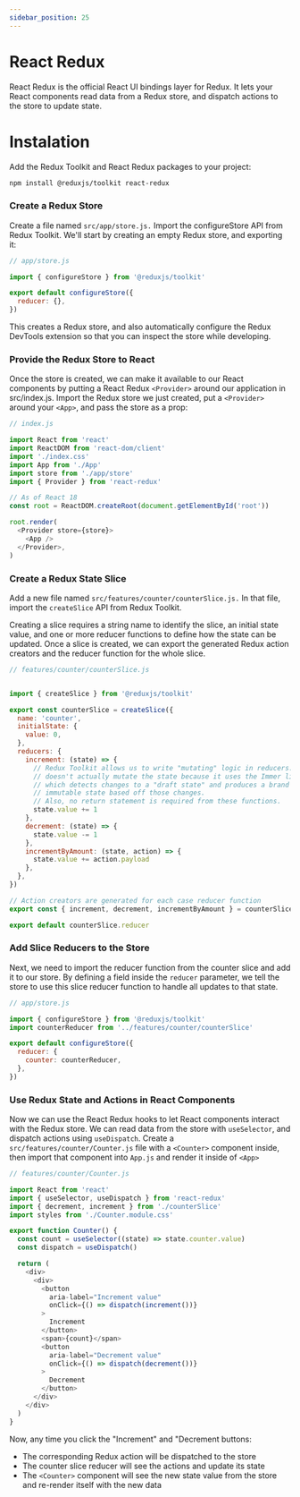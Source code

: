 ```yaml
---
sidebar_position: 25
---
```


# React Redux
React Redux is the official React UI bindings layer for Redux. It lets your React components read data from a Redux store, and dispatch actions to the store to update state.


# Instalation
Add the Redux Toolkit and React Redux packages to your project:

```bash
npm install @reduxjs/toolkit react-redux
```

### Create a Redux Store
Create a file named ``src/app/store.js.`` Import the configureStore API from Redux Toolkit. We'll start by creating an empty Redux store, and exporting it:


```js
// app/store.js

import { configureStore } from '@reduxjs/toolkit'

export default configureStore({
  reducer: {},
})
```
This creates a Redux store, and also automatically configure the Redux DevTools extension so that you can inspect the store while developing.

### Provide the Redux Store to React
Once the store is created, we can make it available to our React components by putting a React Redux ``<Provider>`` around our application in src/index.js. Import the Redux store we just created, put a ``<Provider>`` around your ``<App>``, and pass the store as a prop:

```js
// index.js

import React from 'react'
import ReactDOM from 'react-dom/client'
import './index.css'
import App from './App'
import store from './app/store'
import { Provider } from 'react-redux'

// As of React 18
const root = ReactDOM.createRoot(document.getElementById('root'))

root.render(
  <Provider store={store}>
    <App />
  </Provider>,
)

```

### Create a Redux State Slice

Add a new file named ``src/features/counter/counterSlice.js.`` In that file, import the ``createSlice`` API from Redux Toolkit.

Creating a slice requires a string name to identify the slice, an initial state value, and one or more reducer functions to define how the state can be updated. Once a slice is created, we can export the generated Redux action creators and the reducer function for the whole slice.

```js
// features/counter/counterSlice.js


import { createSlice } from '@reduxjs/toolkit'

export const counterSlice = createSlice({
  name: 'counter',
  initialState: {
    value: 0,
  },
  reducers: {
    increment: (state) => {
      // Redux Toolkit allows us to write "mutating" logic in reducers. It
      // doesn't actually mutate the state because it uses the Immer library,
      // which detects changes to a "draft state" and produces a brand new
      // immutable state based off those changes.
      // Also, no return statement is required from these functions.
      state.value += 1
    },
    decrement: (state) => {
      state.value -= 1
    },
    incrementByAmount: (state, action) => {
      state.value += action.payload
    },
  },
})

// Action creators are generated for each case reducer function
export const { increment, decrement, incrementByAmount } = counterSlice.actions

export default counterSlice.reducer

```

### Add Slice Reducers to the Store
Next, we need to import the reducer function from the counter slice and add it to our store. By defining a field inside the ``reducer`` parameter, we tell the store to use this slice reducer function to handle all updates to that state.


```js
// app/store.js

import { configureStore } from '@reduxjs/toolkit'
import counterReducer from '../features/counter/counterSlice'

export default configureStore({
  reducer: {
    counter: counterReducer,
  },
})

```

### Use Redux State and Actions in React Components

Now we can use the React Redux hooks to let React components interact with the Redux store. We can read data from the store with ``useSelector``, and dispatch actions using ``useDispatch``. Create a ``src/features/counter/Counter.js`` file with a ``<Counter>`` component inside, then import that component into ``App.js`` and render it inside of ``<App>``

```js
// features/counter/Counter.js

import React from 'react'
import { useSelector, useDispatch } from 'react-redux'
import { decrement, increment } from './counterSlice'
import styles from './Counter.module.css'

export function Counter() {
  const count = useSelector((state) => state.counter.value)
  const dispatch = useDispatch()

  return (
    <div>
      <div>
        <button
          aria-label="Increment value"
          onClick={() => dispatch(increment())}
        >
          Increment
        </button>
        <span>{count}</span>
        <button
          aria-label="Decrement value"
          onClick={() => dispatch(decrement())}
        >
          Decrement
        </button>
      </div>
    </div>
  )
}
```

Now, any time you click the "Increment" and "Decrement buttons:

- The corresponding Redux action will be dispatched to the store
- The counter slice reducer will see the actions and update its state
- The ``<Counter>`` component will see the new state value from the store and re-render itself with the new data
